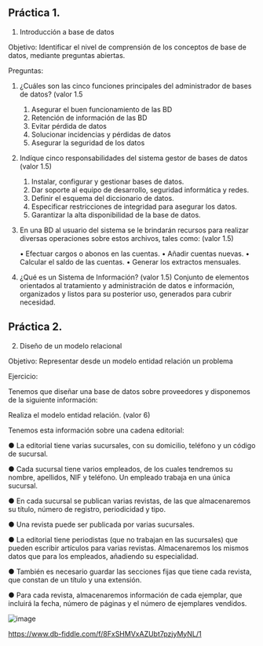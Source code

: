## Práctica 1.

1. Introducción a base de datos

Objetivo: Identificar el nivel de comprensión de los conceptos de base de datos,
mediante preguntas abiertas.
 
Preguntas:

1. ¿Cuáles son las cinco funciones principales del administrador de bases de datos?
(valor 1.5

   1. Asegurar el buen funcionamiento de las BD
   2. Retención de información de las BD
   3. Evitar pérdida de datos
   4. Solucionar incidencias y pérdidas de datos
   5. Asegurar la seguridad de los datos

2. Indíque cinco responsabilidades del sistema gestor de bases de datos (valor 1.5)

    1. Instalar, configurar y gestionar bases de datos.
    2. Dar soporte al equipo de desarrollo, seguridad informática y redes.
    3. Definir el esquema del diccionario de datos.
    4. Especificar restricciones de integridad para asegurar los datos.
    5. Garantizar la alta disponibilidad de la base de datos.

3. En una BD al usuario del sistema se le brindarán recursos para realizar diversas
operaciones sobre estos archivos, tales como: (valor 1.5)

     • Efectuar cargos o abonos en las cuentas.
     • Añadir cuentas nuevas.
     • Calcular el saldo de las cuentas.
     • Generar los extractos mensuales.

4. ¿Qué es un Sistema de Información? (valor 1.5)
     Conjunto de elementos orientados al tratamiento y      administración de datos e información, organizados      y listos para su posterior uso, generados para          cubrir necesidad.
## Práctica 2.

2. Diseño de un modelo relacional

Objetivo: Representar desde un modelo entidad relación un problema


Ejercicio:

Tenemos que diseñar una base de datos sobre proveedores y disponemos de la siguiente
información:

Realiza el modelo entidad relación. (valor 6)

Tenemos esta información sobre una cadena editorial:

● La editorial tiene varias sucursales, con su domicilio, teléfono y un código de
sucursal.

● Cada sucursal tiene varios empleados, de los cuales tendremos su nombre,
apellidos, NIF y teléfono. Un empleado trabaja en una única sucursal.

● En cada sucursal se publican varias revistas, de las que almacenaremos su título,
número de registro, periodicidad y tipo.

● Una revista puede ser publicada por varias sucursales.

● La editorial tiene periodistas (que no trabajan en las sucursales) que pueden
escribir artículos para varias revistas. Almacenaremos los mismos datos que para
los empleados, añadiendo su especialidad.

● También es necesario guardar las secciones fijas que tiene cada revista, que
constan de un título y una extensión.

● Para cada revista, almacenaremos información de cada ejemplar, que incluirá la
fecha, número de páginas y el número de ejemplares vendidos.

![image](https://user-images.githubusercontent.com/104279806/170845384-8ae7ed40-1aec-4847-8c82-3cc31b416f14.png)

https://www.db-fiddle.com/f/8FxSHMVxAZUbt7pzjyMyNL/1
